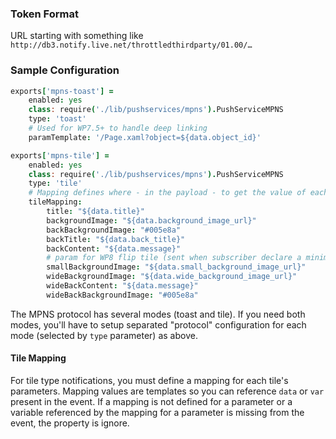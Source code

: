 ### Token Format

URL starting with something like `http://db3.notify.live.net/throttledthirdparty/01.00/…`

### Sample Configuration

``` coffeescript
exports['mpns-toast'] =
    enabled: yes
    class: require('./lib/pushservices/mpns').PushServiceMPNS
    type: 'toast'
    # Used for WP7.5+ to handle deep linking
    paramTemplate: '/Page.xaml?object=${data.object_id}'

exports['mpns-tile'] =
    enabled: yes
    class: require('./lib/pushservices/mpns').PushServiceMPNS
    type: 'tile'
    # Mapping defines where - in the payload - to get the value of each required properties
    tileMapping:
        title: "${data.title}"
        backgroundImage: "${data.background_image_url}"
        backBackgroundImage: "#005e8a"
        backTitle: "${data.back_title}"
        backContent: "${data.message}"
        # param for WP8 flip tile (sent when subscriber declare a minimum OS version of 8.0)
        smallBackgroundImage: "${data.small_background_image_url}"
        wideBackgroundImage: "${data.wide_background_image_url}"
        wideBackContent: "${data.message}"
        wideBackBackgroundImage: "#005e8a"
```

The MPNS protocol has several modes (toast and tile). If you need both modes, you'll have to setup separated "protocol" configuration for each mode (selected by `type` parameter) as above.

#### Tile Mapping

For tile type notifications, you must define a mapping for each tile's parameters. Mapping values are templates so you can reference `data` or `var` present in the event. If a mapping is not defined for a parameter or a variable referenced by the mapping for a parameter is missing from the event, the property is ignore.
